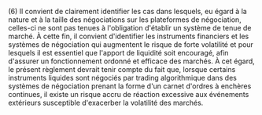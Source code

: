 (6) Il convient de clairement identifier les cas dans lesquels, eu égard à la nature et à la taille des négociations sur les plateformes de négociation, celles-ci ne sont pas tenues à l'obligation d'établir un système de tenue de marché. À cette fin, il convient d'identifier les instruments financiers et les systèmes de négociation qui augmentent le risque de forte volatilité et pour lesquels il est essentiel que l'apport de liquidité soit encouragé, afin d'assurer un fonctionnement ordonné et efficace des marchés. À cet égard, le présent règlement devrait tenir compte du fait que, lorsque certains instruments liquides sont négociés par trading algorithmique dans des systèmes de négociation prenant la forme d'un carnet d'ordres à enchères continues, il existe un risque accru de réaction excessive aux événements extérieurs susceptible d'exacerber la volatilité des marchés.